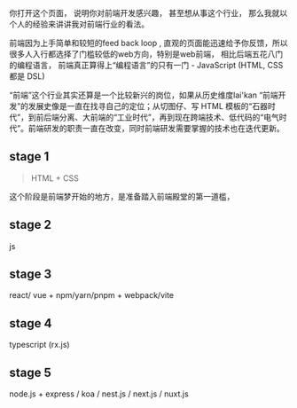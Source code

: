 
你打开这个页面， 说明你对前端开发感兴趣， 甚至想从事这个行业， 那么我就以个人的经验来讲讲我对前端行业的看法。

前端因为上手简单和较短的feed back loop , 直观的页面能迅速给予你反馈，所以很多人入行都选择了门槛较低的web方向，特别是web前端， 相比后端五花八门的编程语言， 前端真正算得上“编程语言”的只有一门 -  JavaScript (HTML, CSS 都是 DSL)

“前端”这个行业其实还算是一个比较新兴的岗位，如果从历史维度lai'kan
“前端开发”的发展史像是一直在找寻自己的定位；从切图仔、写 HTML 模板的“石器时代”，到前后端分离、大前端的“工业时代”，再到现在跨端技术、低代码的“电气时代”。前端研发的职责一直在改变，同时前端研发需要掌握的技术也在迭代更新。


## stage 1   
> HTML + CSS

这个阶段是前端梦开始的地方，是准备踏入前端殿堂的第一道槛， 


## stage 2  
js

## stage 3   
react/ vue + npm/yarn/pnpm  + webpack/vite

## stage 4 
typescript   (rx.js)

## stage 5  
node.js  + express / koa / nest.js / next.js / nuxt.js 
